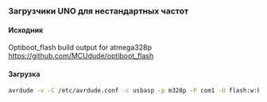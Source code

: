 ### Загрузчики UNO для нестандартных частот

#### Исходник

Optiboot_flash build output for atmega328p
<https://github.com/MCUdude/optiboot_flash>

#### Загрузка

```bash
avrdude -v -C /etc/avrdude.conf -c usbasp -p m328p -P com1 -U flash:w:boot_m328p_115200_25_MHz.hex
```
